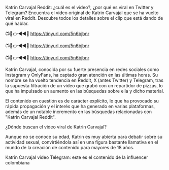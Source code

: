 Katrin Carvajal Reddit: ¿cuál es el video?, ¿por qué es viral en Twitter y Telegram?
Encuentra el video original de Katrin Carvajal que se ha vuelto viral en Reddit. Descubre todos los detalles sobre el clip que está dando de qué hablar.

📺📱👉◄◄🔴  https://tinyurl.com/5n6bjbnr

📺📱👉◄◄🔴  https://tinyurl.com/5n6bjbnr

📺📱👉◄◄🔴  https://tinyurl.com/5n6bjbnr

Katrin Carvajal, conocida por su fuerte presencia en redes sociales como Instagram y OnlyFans, ha captado gran atención en las últimas horas. Su nombre se ha vuelto tendencia en Reddit, X (antes Twitter) y Telegram, tras la supuesta filtración de un video que grabó con un repartidor de pizzas, lo que ha impulsado un aumento en las búsquedas sobre ella y dicho material.

El contenido en cuestión es de carácter explícito, lo que ha provocado su rápida propagación y el interés que ha generado en varias plataformas, además de un notable incremento en las búsquedas relacionadas con "Katrin Carvajal Reddit".

¿Dónde buscan el video viral de Katrin Carvajal?

Aunque no se conoce su edad, Katrin es muy abierta para debatir sobre su actividad sexual, convirtiéndola así en una figura bastante llamativa en el mundo de la creación de contenido para mayores de 18 años.

Katrin Carvajal video Telegram: este es el contenido de la influencer colombiana
